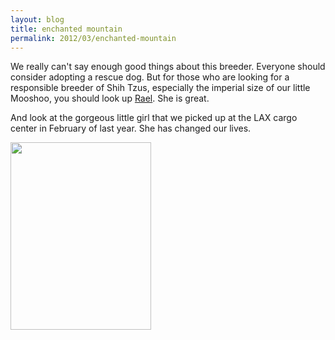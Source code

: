 ```yaml
---
layout: blog
title: enchanted mountain
permalink: 2012/03/enchanted-mountain
---
```


We really can't say enough good things about this breeder. Everyone should consider adopting a rescue dog. But for those who are looking for a responsible breeder of Shih Tzus, especially the imperial size of our little Mooshoo, you should look up <a href="http://www.enchantedmountainshihtzu.com/" target="_blank">Rael</a>. She is great.

And look at the gorgeous little girl that we picked up at the LAX cargo center in February of last year. She has changed our lives.

<a href="http://blog.kristeraxel.com/wp-content/uploads/2012/03/IMG_0912.jpg"><img src="http://blog.kristeraxel.com/wp-content/uploads/2012/03/IMG_0912-225x300.jpg" alt="" title="IMG_0912" width="225" height="300" class="aligncenter size-medium wp-image-1718" /></a>
